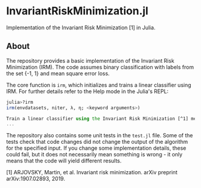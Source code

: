 # InvariantRiskMinimization.jl
Implementation of the Invariant Risk Minimization [1] in Julia.
## About
The repository provides a basic implementation of the Invariant Risk Minimization (IRM). The code assumes binary classification with labels from the set {-1, 1} and mean square error loss.

The core function is `irm`, which initializes and trains a linear classifier using IRM. For further details refer to the Help mode in the Julia's REPL:
```julia
julia>?irm
irm(envdatasets, niter, λ, η; <keyword arguments>)

Train a linear classifier using the Invariant Risk Minimization [^1] method.
...
```

The repository also contains some unit tests in the `test.jl` file. Some of the tests check that code changes did not change the output of the algorithm for the specified input. If you change some implementation details, these could fail, but it does not necessarily mean something is wrong - it only means that the code will yield different results.

[1] ARJOVSKY, Martin, et al. Invariant risk minimization. arXiv preprint arXiv:1907.02893, 2019.